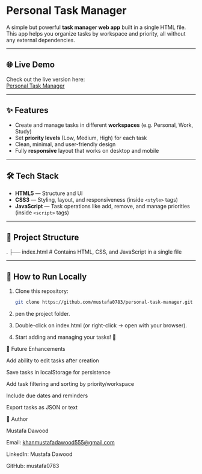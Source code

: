 # Personal Task Manager

A simple but powerful **task manager web app** built in a single HTML file.  
This app helps you organize tasks by workspace and priority, all without any external dependencies.

---

## 🌐 Live Demo

Check out the live version here:  
[Personal Task Manager](https://mustafa0783.github.io/personal-task-manager/)

---

## ✨ Features

- Create and manage tasks in different **workspaces** (e.g. Personal, Work, Study)  
- Set **priority levels** (Low, Medium, High) for each task  
- Clean, minimal, and user-friendly design  
- Fully **responsive** layout that works on desktop and mobile  

---

## 🛠 Tech Stack

- **HTML5** — Structure and UI  
- **CSS3** — Styling, layout, and responsiveness (inside `<style>` tags)  
- **JavaScript** — Task operations like add, remove, and manage priorities (inside `<script>` tags)  

---

## 📂 Project Structure
.
├── index.html # Contains HTML, CSS, and JavaScript in a single file

---

## 🔧 How to Run Locally

1. Clone this repository:  
   ```bash
   git clone https://github.com/mustafa0783/personal-task-manager.git

2. pen the project folder.

3. Double-click on index.html (or right-click → open with your browser).

4. Start adding and managing your tasks! 🎯

🚀 Future Enhancements

Add ability to edit tasks after creation

Save tasks in localStorage for persistence

Add task filtering and sorting by priority/workspace

Include due dates and reminders

Export tasks as JSON or text

👤 Author

Mustafa Dawood

Email: khanmustafadawood555@gmail.com

LinkedIn: Mustafa Dawood

GitHub: mustafa0783
